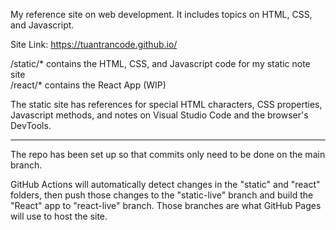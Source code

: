 My reference site on web development. It includes topics on HTML, CSS, and Javascript.  

Site Link: https://tuantrancode.github.io/  

/static/* contains the HTML, CSS, and Javascript code for my static note site  
/react/* contains the React App (WIP)  

The static site has references for special HTML characters, CSS properties, Javascript methods, and notes on Visual Studio Code and the browser's DevTools.  

-----------------------------------------------------------
The repo has been set up so that commits only need to be done on the main branch.  

GitHub Actions will automatically detect changes in the "static" and "react" folders, then push those changes to the "static-live" branch and build the "React" app to "react-live" branch. Those branches are what GitHub Pages will use to host the site.  

